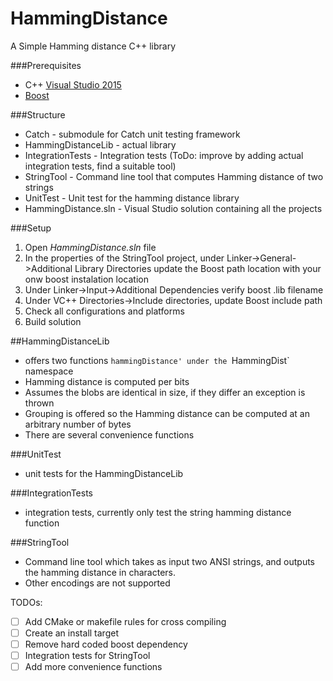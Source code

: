 # HammingDistance
A Simple Hamming distance C++ library

###Prerequisites
* C++ [Visual Studio 2015](https://www.visualstudio.com/downloads/)
* [Boost](http://www.boost.org/)

###Structure
* Catch - submodule for Catch unit testing framework
* HammingDistanceLib - actual library
* IntegrationTests - Integration tests (ToDo: improve by adding actual integration tests, find a suitable tool)
* StringTool - Command line tool that computes Hamming distance of two strings
* UnitTest - Unit test for the hamming distance library
* HammingDistance.sln - Visual Studio solution containing all the projects

###Setup
1. Open *HammingDistance.sln* file
2. In the properties of the StringTool project, under Linker->General->Additional Library Directories update the Boost path location with your onw boost instalation location
3. Under Linker->Input->Additional Dependencies verify boost .lib filename
4. Under VC++ Directories->Include directories, update Boost include path
6. Check all configurations and platforms
5. Build solution

##HammingDistanceLib
* offers two functions `hammingDistance' under the `HammingDist` namespace
* Hamming distance is computed per bits
* Assumes the blobs are identical in size, if they differ an exception is thrown
* Grouping is offered so the Hamming distance can be computed at an arbitrary number of bytes
* There are several convenience functions

###UnitTest
* unit tests for the HammingDistanceLib

###IntegrationTests
* integration tests, currently only test the string hamming distance function

###StringTool
* Command line tool which takes as input two ANSI strings, and outputs the hamming distance in characters.
* Other encodings are not supported


TODOs:
* [ ] Add CMake or makefile rules for cross compiling
* [ ] Create an install target
* [ ] Remove hard coded boost dependency
* [ ] Integration tests for StringTool
* [ ] Add more convenience functions
